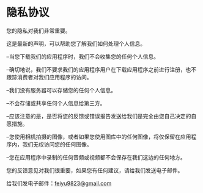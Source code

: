 # 隐私协议

您的隐私对我们非常重要。

这是最新的声明，可以帮助您了解我们如何处理个人信息。

–当您下载我们的应用程序时，我们不会收集您的任何个人信息。

–确切地说，我们不要求我们的应用程序用户在下载应用程序之前进行注册，也不跟踪消费者对我们应用程序的访问。

–我们没有服务器可以存储您的任何个人信息。

–不会存储或共享任何个人信息给第三方。

–应该注意的是，是否将您的反馈或错误报告发送给我们是完全由您自己决定的自愿措施。

–您使用相机拍摄的图像，或者如果您使用图库中的任何图像，将仅保留在应用程序内，我们无权访问您的任何图像。

–您在应用程序中录制的任何音频或视频都不会保存在我们这边的任何地方。

您的反馈意见对我们很重要，如果您有任何建议，请给我们发送电子邮件。

给我们发电子邮件：feiyu9823@gmail.com
